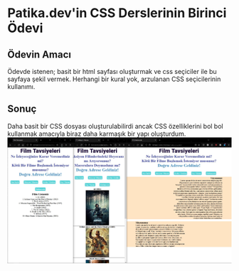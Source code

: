 # Patika.dev'in CSS Derslerinin Birinci Ödevi

## Ödevin Amacı
Ödevde istenen; basit bir html sayfası oluşturmak ve css seçiciler ile bu sayfaya şekil vermek. Herhangi bir kural yok, arzulanan CSS seçicilerinin kullanımı.

## Sonuç
Daha basit bir CSS dosyası oluşturulabilirdi ancak CSS özelliklerini bol bol kullanmak amacıyla biraz daha karmaşık bir yapı oluşturdum.
![CSS Ödev 1](/CSS/1-FilmSayfasi/Odev1.jpg "CSS Ödev 1")